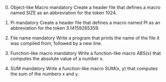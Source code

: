 0. Object-like Macro mandatory
Create a header file that defines a macro named SIZE as an abbreviation for the
token 1024.

1. Pi mandatory
Create a header file that defines a macro named PI as an abbreviation
for the token 3.14159265359.

2. File name mandatory
Write a program that prints the name of the file it was compiled from,
followed by a new line.

3. Function-like macro mandatory
Write a function-like macro ABS(x) that computes the absolute value of
a number x.

4. SUM mandatory
Write a function-like macro SUM(x, y) that computes the
sum of the numbers x and y.

